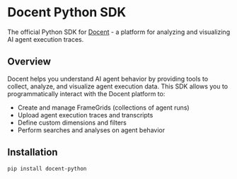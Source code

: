 # Docent Python SDK

The official Python SDK for [Docent](https://github.com/TransluceAI/docent) - a platform for analyzing and visualizing AI agent execution traces.

## Overview

Docent helps you understand AI agent behavior by providing tools to collect, analyze, and visualize agent execution data. This SDK allows you to programmatically interact with the Docent platform to:

- Create and manage FrameGrids (collections of agent runs)
- Upload agent execution traces and transcripts
- Define custom dimensions and filters
- Perform searches and analyses on agent behavior

## Installation

```bash
pip install docent-python
```
